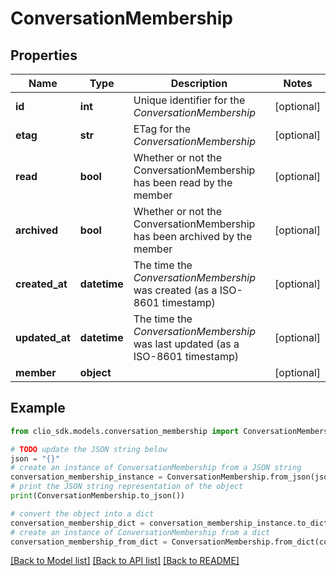 # ConversationMembership


## Properties

Name | Type | Description | Notes
------------ | ------------- | ------------- | -------------
**id** | **int** | Unique identifier for the *ConversationMembership* | [optional] 
**etag** | **str** | ETag for the *ConversationMembership* | [optional] 
**read** | **bool** | Whether or not the ConversationMembership has been read by the member | [optional] 
**archived** | **bool** | Whether or not the ConversationMembership has been archived by the member | [optional] 
**created_at** | **datetime** | The time the *ConversationMembership* was created (as a ISO-8601 timestamp) | [optional] 
**updated_at** | **datetime** | The time the *ConversationMembership* was last updated (as a ISO-8601 timestamp) | [optional] 
**member** | **object** |  | [optional] 

## Example

```python
from clio_sdk.models.conversation_membership import ConversationMembership

# TODO update the JSON string below
json = "{}"
# create an instance of ConversationMembership from a JSON string
conversation_membership_instance = ConversationMembership.from_json(json)
# print the JSON string representation of the object
print(ConversationMembership.to_json())

# convert the object into a dict
conversation_membership_dict = conversation_membership_instance.to_dict()
# create an instance of ConversationMembership from a dict
conversation_membership_from_dict = ConversationMembership.from_dict(conversation_membership_dict)
```
[[Back to Model list]](../README.md#documentation-for-models) [[Back to API list]](../README.md#documentation-for-api-endpoints) [[Back to README]](../README.md)


